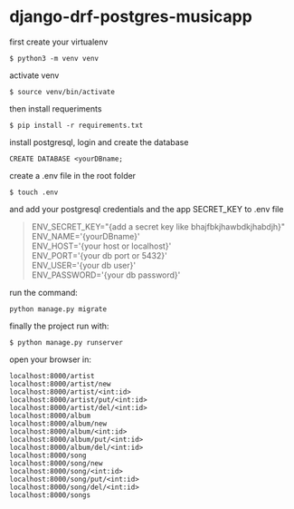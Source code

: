 # django-drf-postgres-musicapp

first create your virtualenv

`$ python3 -m venv venv`

activate venv

`$ source venv/bin/activate`

then install requeriments

`$ pip install -r requirements.txt`

install postgresql, login and create the database

`CREATE DATABASE <yourDBname;`

create a .env file in the root folder

`$ touch .env`

and add your postgresql credentials and the app SECRET_KEY to .env file

>ENV_SECRET_KEY="{add a secret key like bhajfbkjhawbdkjhabdjh}"\
ENV_NAME='{yourDBname}'\
ENV_HOST='{your host or localhost}'\
ENV_PORT='{your db port or 5432}'\
ENV_USER='{your db user}'\
ENV_PASSWORD='{your db password}'

run the command:

`python manage.py migrate`

finally the project run with: 

`$ python manage.py runserver`

open your browser in: 

`localhost:8000/artist`\
`localhost:8000/artist/new`\
`localhost:8000/artist/<int:id>`\
`localhost:8000/artist/put/<int:id>`\
`localhost:8000/artist/del/<int:id>`\
`localhost:8000/album`\
`localhost:8000/album/new`\
`localhost:8000/album/<int:id>`\
`localhost:8000/album/put/<int:id>`\
`localhost:8000/album/del/<int:id>`\
`localhost:8000/song`\
`localhost:8000/song/new`\
`localhost:8000/song/<int:id>`\
`localhost:8000/song/put/<int:id>`\
`localhost:8000/song/del/<int:id>`\
`localhost:8000/songs`



